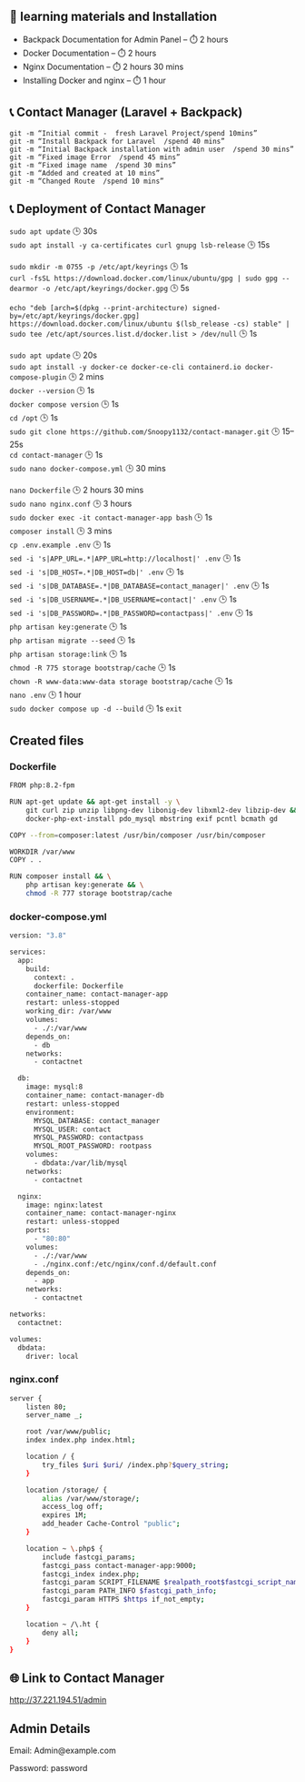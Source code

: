 
## 🧩 learning materials and Installation
- Backpack Documentation for Admin Panel – ⏱️ 2 hours
- Docker Documentation – ⏱️ 2 hours
- Nginx Documentation – ⏱️ 2 hours 30 mins
- Installing Docker and nginx – ⏱️ 1 hour

## 📞 Contact Manager (Laravel + Backpack)

`git -m “Initial commit -  fresh Laravel Project/spend 10mins”`  
`git -m “Install Backpack for Laravel  /spend 40 mins”`  
`git -m “Initial Backpack installation with admin user  /spend 30 mins”`  
`git -m “Fixed image Error  /spend 45 mins”`  
`git -m “Fixed image name  /spend 30 mins”`  
`git -m “Added and created at 10 mins”`  
`git -m “Changed Route  /spend 10 mins”`

## 📞 Deployment of Contact Manager
`sudo apt update`  🕒 30s  
`sudo apt install -y ca-certificates curl gnupg lsb-release`  🕒 15s  

`sudo mkdir -m 0755 -p /etc/apt/keyrings`  🕒 1s  
`curl -fsSL https://download.docker.com/linux/ubuntu/gpg | sudo gpg --dearmor -o /etc/apt/keyrings/docker.gpg`  🕒 5s  

`echo "deb [arch=$(dpkg --print-architecture) signed-by=/etc/apt/keyrings/docker.gpg] https://download.docker.com/linux/ubuntu $(lsb_release -cs) stable" | sudo tee /etc/apt/sources.list.d/docker.list > /dev/null`  🕒 1s  

`sudo apt update`  🕒 20s  
`sudo apt install -y docker-ce docker-ce-cli containerd.io docker-compose-plugin`  🕒 2 mins  
`docker --version`  🕒 1s  
`docker compose version`  🕒 1s  
`cd /opt`  🕒 1s  
`sudo git clone https://github.com/Snoopy1132/contact-manager.git`  🕒 15–25s  
`cd contact-manager`  🕒 1s  
`sudo nano docker-compose.yml`  🕒 30 mins  

`nano Dockerfile`  🕒 2 hours 30 mins  
`sudo nano nginx.conf`  🕒 3 hours  
`sudo docker exec -it contact-manager-app bash`  🕒 1s  
`composer install`  🕒 3 mins  
`cp .env.example .env`  🕒 1s  
`sed -i 's|APP_URL=.*|APP_URL=http://localhost|' .env`  🕒 1s  
`sed -i 's|DB_HOST=.*|DB_HOST=db|' .env`  🕒 1s  
`sed -i 's|DB_DATABASE=.*|DB_DATABASE=contact_manager|' .env`  🕒 1s  
`sed -i 's|DB_USERNAME=.*|DB_USERNAME=contact|' .env`  🕒 1s  
`sed -i 's|DB_PASSWORD=.*|DB_PASSWORD=contactpass|' .env`  🕒 1s  
`php artisan key:generate`  🕒 1s  
`php artisan migrate --seed`  🕒 1s  
`php artisan storage:link`  🕒 1s  
`chmod -R 775 storage bootstrap/cache`  🕒 1s  
`chown -R www-data:www-data storage bootstrap/cache`  🕒 1s  
`nano .env`  🕒 1 hour  
`sudo docker compose up -d --build`  🕒 1s
`exit`

## Created files

### Dockerfile
```bash
FROM php:8.2-fpm

RUN apt-get update && apt-get install -y \
    git curl zip unzip libpng-dev libonig-dev libxml2-dev libzip-dev && \
    docker-php-ext-install pdo_mysql mbstring exif pcntl bcmath gd

COPY --from=composer:latest /usr/bin/composer /usr/bin/composer

WORKDIR /var/www
COPY . .

RUN composer install && \
    php artisan key:generate && \
    chmod -R 777 storage bootstrap/cache
```

### docker-compose.yml
```bash
version: "3.8"

services:
  app:
    build:
      context: .
      dockerfile: Dockerfile
    container_name: contact-manager-app
    restart: unless-stopped
    working_dir: /var/www
    volumes:
      - ./:/var/www
    depends_on:
      - db
    networks:
      - contactnet

  db:
    image: mysql:8
    container_name: contact-manager-db
    restart: unless-stopped
    environment:
      MYSQL_DATABASE: contact_manager
      MYSQL_USER: contact
      MYSQL_PASSWORD: contactpass
      MYSQL_ROOT_PASSWORD: rootpass
    volumes:
      - dbdata:/var/lib/mysql
    networks:
      - contactnet

  nginx:
    image: nginx:latest
    container_name: contact-manager-nginx
    restart: unless-stopped
    ports:
      - "80:80"
    volumes:
      - ./:/var/www
      - ./nginx.conf:/etc/nginx/conf.d/default.conf
    depends_on:
      - app
    networks:
      - contactnet

networks:
  contactnet:

volumes:
  dbdata:
    driver: local
```

### nginx.conf
```bash
server {
    listen 80;
    server_name _;

    root /var/www/public;
    index index.php index.html;

    location / {
        try_files $uri $uri/ /index.php?$query_string;
    }

    location /storage/ {
        alias /var/www/storage/;
        access_log off;
        expires 1M;
        add_header Cache-Control "public";
    }

    location ~ \.php$ {
        include fastcgi_params;
        fastcgi_pass contact-manager-app:9000;
        fastcgi_index index.php;
        fastcgi_param SCRIPT_FILENAME $realpath_root$fastcgi_script_name;
        fastcgi_param PATH_INFO $fastcgi_path_info;
        fastcgi_param HTTPS $https if_not_empty;
    }

    location ~ /\.ht {
        deny all;
    }
}
```

## 🌐 Link to Contact Manager
http://37.221.194.51/admin

## Admin Details
<p>Email: Admin@example.com</p>
<p>Password: password</p>

